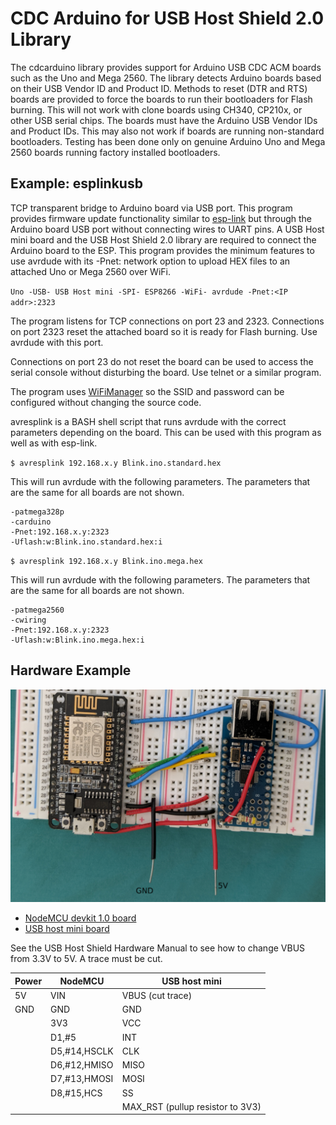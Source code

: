 # CDC Arduino for USB Host Shield 2.0 Library

The cdcarduino library provides support for Arduino USB CDC ACM boards such as
the Uno and Mega 2560. The library detects Arduino boards based on their USB
Vendor ID and Product ID. Methods to reset (DTR and RTS) boards are provided to
force the boards to run their bootloaders for Flash burning. This will not work
with clone boards using CH340, CP210x, or other USB serial chips. The boards
must have the Arduino USB Vendor IDs and Product IDs. This may also not work if
boards are running non-standard bootloaders. Testing has been done only on
genuine Arduino Uno and Mega 2560 boards running factory installed bootloaders.

## Example: esplinkusb

TCP transparent bridge to Arduino board via USB port. This program provides
firmware update functionality similar to
[esp-link](https://github.com/jeelabs/esp-link) but through the Arduino board
USB port without connecting wires to UART pins. A USB Host mini board and the
USB Host Shield 2.0 library are required to connect the Arduino board to the
ESP. This program provides the minimum features to use avrdude with its -Pnet:
network option to upload HEX files to an attached Uno or Mega 2560 over WiFi.

`Uno -USB- USB Host mini -SPI- ESP8266 -WiFi- avrdude -Pnet:<IP addr>:2323`

The program listens for TCP connections on port 23 and 2323. Connections on
port 2323 reset the attached board so it is ready for Flash burning. Use
avrdude with this port.

Connections on port 23 do not reset the board can be used to access the serial
console without disturbing the board. Use telnet or a similar program.

The program uses [WiFiManager](https://github.com/tzapu/WiFiManager) so the
SSID and password can be configured without changing the source code.

avresplink is a BASH shell script that runs avrdude with the correct parameters
depending on the board. This can be used with this program as well as with
esp-link.

`$ avresplink 192.168.x.y Blink.ino.standard.hex`

This will run avrdude with the following parameters. The parameters that are
the same for all boards are not shown.

```
-patmega328p
-carduino
-Pnet:192.168.x.y:2323
-Uflash:w:Blink.ino.standard.hex:i
```

`$ avresplink 192.168.x.y Blink.ino.mega.hex`

This will run avrdude with the following parameters. The parameters that are
the same for all boards are not shown.

```
-patmega2560
-cwiring
-Pnet:192.168.x.y:2323
-Uflash:w:Blink.ino.mega.hex:i
```

## Hardware Example

![NodeMCU 1.0 and USB host mini boards](images/cdcarduino.jpg)

* [NodeMCU devkit 1.0 board](https://github.com/nodemcu/nodemcu-devkit-v1.0)
* [USB host mini board](https://chome.nerpa.tech/usb-host-shield-hardware-manual/)

See the USB Host Shield Hardware Manual to see how to change VBUS from 3.3V to 5V.
A trace must be cut.


|Power   |NodeMCU        |USB host mini
|--------|---------------|-------------
|5V      |VIN            |VBUS (cut trace)
|GND     |GND            |GND
|        |3V3            |VCC
|        |D1,#5          |INT
|        |D5,#14,HSCLK   |CLK
|        |D6,#12,HMISO   |MISO
|        |D7,#13,HMOSI   |MOSI
|        |D8,#15,HCS     |SS
|        |               |MAX_RST (pullup resistor to 3V3)
